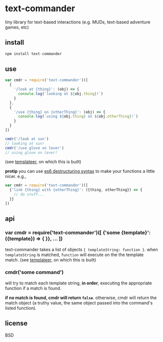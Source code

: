 # text-commander

tiny library for text-based interactions (e.g. MUDs, text-based adventure games, etc)

## install

```javascript
npm install text-commander
```

## use

```javascript
var cmdr = require('text-commander')([
  {
    '/look at {thing}': (obj) => {
      console.log(`looking at ${obj.thing}!`)
    }
  },
  {
    '/use {thing} on {otherThing}': (obj) => {
      console.log(`using ${obj.thing} on ${obj.otherThing}!`)
    }
  }
])

cmdr('/look at sun')
// looking at sun!
cmdr('/use glove on lever')
// using glove on lever!
```

(see [templateer](https://www.npmjs.com/package/templateer), on which this is built)

**protip** you can use [es6 destructuring syntax](https://developer.mozilla.org/en-US/docs/Web/JavaScript/Reference/Operators/Destructuring_assignment) to make your functions a little nicer. e.g., 

```javascript
var cmdr = require('text-commander')([
  {'link {thing} with {otherThing}': ({thing, otherThing}) => {
    // do stuff...
  }}
])
```
## api

### var cmdr = require('text-commander')([ {'some {template}': ({template}) => { }}, ... ])

text-commander takes a list of objects `{ templateString: function }`.  when `templateString` is matched, `function` will execute on the the template match. (see [templateer](https://www.npmjs.com/package/templateer), on which this is built)

### cmdr('some command')

will try to match each template string, **in order**, executing the appropriate function if a match is found.

**if no match is found, cmdr will return `false`**. otherwise, cmdr will return the match object (a truthy value, the same object passed into the command's listed function).

## license

BSD
